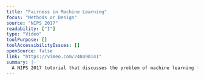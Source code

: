 ```yaml
---
title: "Fairness in Machine Learning"
focus: "Methods or Design"
source: "NIPS 2017"
readability: ["I"]
type: "Video"
toolPurpose: []
toolAccessibilityIssues: []
openSource: false
link: "https://vimeo.com/248490141"
summary: |-
  A NIPS 2017 tutorial that discusses the problem of machine learning fairness through three approaches: statistics, causality and measurement.
---
```


